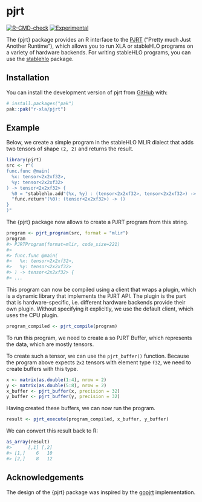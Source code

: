
<!-- README.md is generated from README.Rmd. Please edit that file -->

# pjrt

<!-- badges: start -->

[![R-CMD-check](https://github.com/r-xla/pjrt/actions/workflows/R-CMD-check.yaml/badge.svg)](https://github.com/r-xla/pjrt/actions/workflows/R-CMD-check.yaml)
[![Experimental](https://img.shields.io/badge/status-experimental-red.svg)](https://github.com/r-xla/pjrt/actions/workflows/R-CMD-check.yaml)
<!-- badges: end -->

The {pjrt} package provides an R interface to the
[PJRT](https://github.com/openxla/pjrt) (“Pretty much Just Another
Runtime”), which allows you to run XLA or stableHLO programs on a
variety of hardware backends. For writing stableHLO programs, you can
use the [stablehlo](https://github.com/r-xla/stablehlo) package.

## Installation

You can install the development version of pjrt from
[GitHub](https://github.com/) with:

``` r
# install.packages("pak")
pak::pak("r-xla/pjrt")
```

## Example

Below, we create a simple program in the stableHLO MLIR dialect that
adds two tensors of shape `(2, 2)` and returns the result.

``` r
library(pjrt)
src <- r"(
func.func @main(
  %x: tensor<2x2xf32>,
  %y: tensor<2x2xf32>
) -> tensor<2x2xf32> {
  %0 = "stablehlo.add"(%x, %y) : (tensor<2x2xf32>, tensor<2x2xf32>) -> tensor<2x2xf32>
  "func.return"(%0): (tensor<2x2xf32>) -> ()
}
)"
```

The {pjrt} package now allows to create a PJRT program from this string.

``` r
program <- pjrt_program(src, format = "mlir")
program
#> PJRTProgram(format=mlir, code_size=221)
#> 
#> func.func @main(
#>   %x: tensor<2x2xf32>,
#>   %y: tensor<2x2xf32>
#> ) -> tensor<2x2xf32> {
#> ...
```

This program can now be compiled using a client that wraps a plugin,
which is a dynamic library that implements the PJRT API. The plugin is
the part that is hardware-specific, i.e. different hardware backends
provide their own plugin. Without specifying it explicitly, we use the
default client, which uses the CPU plugin.

``` r
program_compiled <- pjrt_compile(program)
```

To run this program, we need to create a so PJRT Buffer, which
represents the data, which are mostly tensors.

To create such a tensor, we can use the `pjrt_buffer()` function.
Because the program above expects `2x2` tensors with element type `f32`,
we need to create buffers with this type.

``` r
x <- matrix(as.double(1:4), nrow = 2)
y <- matrix(as.double(5:8), nrow = 2)
x_buffer <- pjrt_buffer(x, precision = 32)
y_buffer <- pjrt_buffer(y, precision = 32)
```

Having created these buffers, we can now run the program.

``` r
result <- pjrt_execute(program_compiled, x_buffer, y_buffer)
```

We can convert this result back to R:

``` r
as_array(result)
#>      [,1] [,2]
#> [1,]    6   10
#> [2,]    8   12
```

## Acknowledgements

The design of the {pjrt} package was inspired by the
[gopjrt](https://github.com/gomlx/gopjrt) implementation.
